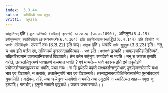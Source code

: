 ```yaml
---
index:  3.3.44
sutra:  अभिविधौ भाव इनुण्
vritti:  nyasa
---
```


`सांकूटिनम्` इति। `कूट प्परितापे (परिदाहे इत्यन्ये)-धा.पा.फ् (धा.पा.1890), `अणिनुणः` (5.4.15) इतीनुमन्तात् स्वार्थिकोऽण्। `इनण्यनपत्ये` (6.4.164) इति प्रकृतिभावात् `नस्तद्धिते` (6.4.144) इति टिलोपो न भवति।
`संरावः` इति। `उपसर्गे रुवः (3.3.22) इति घञ्। `संद्रावः` इति। अत्रापि `समि युद्रुदुवः` (3.3.23) इति।
ननु च भाव इति वर्त्तत एव, तत्किमर्थं पुनस्तद्ग्रहमित्याह-- `भावे` इति। `वर्त्तमाने` इत्यादि। भावग्रहणमिहातिरिच्यते, तदितरिच्यमानं वासरूपनिरासार्थं विज्ञायते। तेन क्तेन सहेनुणः समावेशो न भवति। ननु च कारक इत्यपि वर्त्तते, ततस्तन्निवृत्त्यर्थं भावग्रहणं कस्मान्न भवति ? एवं मन्यते-- भावे कारक इति द्वये प्रकृतेऽपि प्रयोगदर्शनवशाद्वयवस्था भवति, यथा णचः। स हि द्वथेऽपि प्रकृते लक्ष्यदर्शनानुरोधात् पुनर्ग्रहमन्तरेणापि यथा भाव एव विज्ञायते, न कराके, तथात्रेनुणपि भाव एव विज्ञास्यते। तस्माद्वासरूपविधिनिरासार्थमेव पुनर्भावग्रहणं युक्तमिति। यद्येवम्, तर्हि, यथा घञेनुणः समावेशो न भवति तथा ल्युटापि न स्यादित्यत आह-- `ल्युटा तु` इत्यादि। गतार्थम्। इनुणो णकारो वृद्ध्यर्थः। उकार उच्चारणार्थः।।

